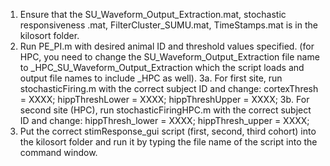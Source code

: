 1. Ensure that the SU_Waveform_Output_Extraction.mat, stochastic responsiveness .mat, FilterCluster_SUMU.mat, TimeStamps.mat is in the kilosort folder.
2. Run PE_PI.m with desired animal ID and threshold values specified. (for HPC, you need to change the SU_Waveform_Output_Extraction file name to _HPC_SU_Waveform_Output_Extraction which the script loads and output file names to include _HPC as well).
3a. For first site, run stochasticFiring.m with the correct subject ID and change:
    cortexThresh = XXXX; 
    hippThreshLower = XXXX; 
    hippThreshUpper = XXXX; 
3b. For second site (HPC), run stochasticFiringHPC.m with the correct subject ID and change:
    hippThresh_lower = XXXX;
    hippThresh_upper = XXXX;
4. Put the correct stimResponse_gui script (first, second, third cohort) into the kilosort folder and run it by typing the file name of the script into the command window.